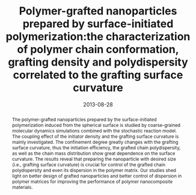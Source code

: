 ---
title: Polymer-grafted nanoparticles prepared by surface-initiated  polymerization:the characterization of polymer chain conformation,  grafting density and polydispersity correlated to the grafting surface  curvature
authors:
- Yao-Hong Xue
- 朱有亮
- Wei Quan
- Fu-Heng Qu
- Cheng Han
- Jing-Tao Fan
- Hong Liu
date: '2013-08-28'
doi: 10.1039/C3CP51960K
publish_types: 期刊文章
publication: Physical Chemistry Chemical Physics
publication_short: Phys. Chem. Chem. Phys.
abstract: The polymer-grafted nanoparticles prepared by the  surface-initiated polymerization induced from the spherical surface is  studied by coarse-grained molecular dynamics simulations combined with  the stochastic reaction model. The coupling effect of the initiator  density and the grafting surface curvature is mainly investigated. The  confinement degree greatly changes with the grafting surface curvature,  thus the initiation efficiency, the grafted chain polydispersity, as  well as the chain mass distribution show great dependence on the surface  curvature. The results reveal that preparing the nanoparticle with  desired size (i.e., grafting surface curvature) is crucial for control  of the grafted chain polydispersity and even its dispersion in the  polymer matrix. Our studies shed light on better design of grafted  nanoparticles and better control of dispersion in polymer matrices for  improving the performance of polymer nanocomposite materials.
url_pdf: https://pubs.rsc.org/en/content/articlelanding/2013/cp/c3cp51960k
---
